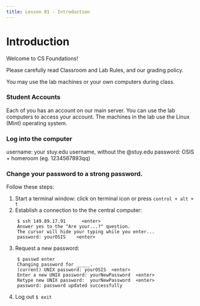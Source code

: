 ```yaml
---
title: Lesson 01 - Introduction
---
```


# Introduction

Welcome to CS Foundations!

Please carefully read Classroom and Lab Rules, and our grading policy.

You may use the lab machines or your own computers during class.

### Student Accounts

Each of you has an account on our main server.
You can use the lab computers to access your account.
The machines in the lab use the Linux (Mint) operating system.

### Log into the computer

 username: your stuy.edu username, without the @stuy.edu
 password: OSIS + homeroom (eg. 1234567893qq)

 ### Change your password to a strong password.

 Follow these steps:
 
1. Start a terminal window: click on terminal icon or press ```control + alt + t```
2. Establish a connection to the the central computer:
```
	$ ssh 149.89.17.91      <enter>
	Answer yes to the "Are your...?" question.
	The cursor will hide your typing while you enter...
	password: yourOSIS    <enter>
```      
3. Request a new password:
```
	$ passwd enter
	Changing password for _____.
	(current) UNIX password: yourOSIS  <enter>
	Enter a new UNIX password: yourNewPassword  <enter>
	Retype new UNIX password:  yourNewPassword  <enter>
	password: password updated successfully
```
4. Log out ```$ exit```
 
